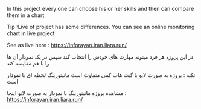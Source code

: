 In this project every one can choose his or her skills and then can compare them in a chart

Tip :Live of project has some differences. You can see an online monitoring chart in live project

See as  live here : https://inforayan.iran.liara.run/




در این پروژه هر فرد میتونه مهارت های خودش را انتخاب کند سپس در یک نمودار آن ها را با هم مقایسه کند

نکته : پروژه به صورت لایو با گیت هاب کمی متفاوت است مانیتورینگ لحظه ای با نمودار است

مشاهده پروژه مانیتورینگ با نمودار به صورت لایو اینجا : https://inforayan.iran.liara.run/ 



